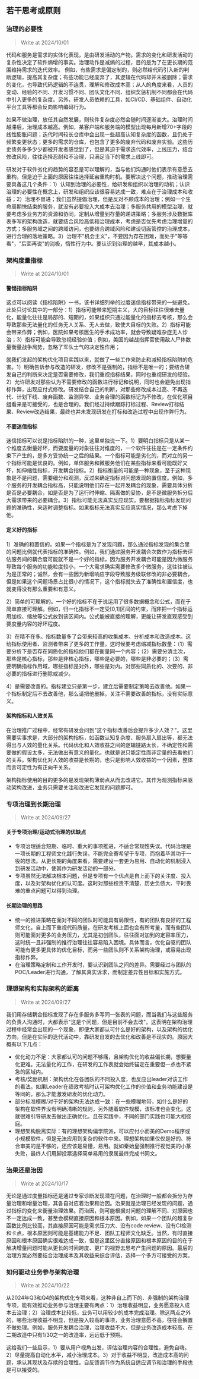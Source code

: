 ## 若干思考或原则
### 治理的必要性
> Write at 2024/10/01

代码和服务是需求的实体化表现，是由研发活动的产物。需求的变化和研发活动的复杂性决定了软件熵增的事实。治理动作是减熵的过程，目的是为了在更长期的范围维持需求的迭代效率。
例如，有些需求是偏定制的，则必然给代码引入新的判断逻辑，提高其复杂度；有些功能已经废弃了，其逻辑在代码却并未被删除；需求的变化，也导致代码逻辑的不连贯，理解和修改成本高；从人的角度来看，人员的变动、经验的不同、开发习惯不同、团队文化不同、组织奖惩机制不同都会在代码中引入更多的复杂度。另外，研发人员依赖的工具，如CI/CD、基础组件、自动化平台工具等都会反向影响编码行为。

如果不做治理，放任其自然发展，则软件复杂度必然会随时间逐渐变大。治理时间越滞后，治理成本越高。例如，某客户端和服务端的模型出现每月新增70+字段的线性膨胀问题；迭代时间较长仓库中会出现一些超高认知复杂度的函数，且仍处于频繁变更状态；更多的需求的仓库，也包含了更多的废弃代码和废弃实验。这些历史债务多多少少都被开发者感觉到了，但是其迫于需求迭代效率，上线压力，结合修改风险，往往选择忍耐和不治理，只满足当下的需求上线即可。

研发对于软件劣化的趋势的容忍是可以理解的，当与他们沟通时他们表示有意愿去重构，但是迫于上面的原因往往选择延宕重构时机。要解决这个问题，推动治理需要具备这几个条件：1）认知到治理的必要性，给研发和组织以治理的动机；认识治理的必要性在概念上，研发和组织应该很容易达成一致，难点在于治理成本和收益；2）治理不冒进；我们虽然提倡治理，但是反对不顾成本的治理；例如一个生命周期快结束的服务，就没有必要投入大成本去治理；多服务共用的模型治理，就要考虑多业务方的资源和协同，定制从增量到存量的递进策略；多服务涉及数据库表多写的架构改造，就要结合风险高低和治理成本，考虑是否优先考虑治理增量的方式；多服务域之间的跨域访问，也要结合跨域风险和建设切面管控的治理成本，进行合理的落地策略。3）治理不"机会主义"，不要因为存在困难，而处于"等等看"，"后面再说"的消极，惰性行为中。要认识到治理的越早，其成本越小。

### 架构度量指标
> Write at 2024/10/01
#### 警惕指标陷阱
这点可以阅读《指标陷阱》一书，该书详细列举的过度迷信指标带来的一些避免。此处只讨论其中的一部分：1）指标可能带来短期主义，大的目标往往很难去量化，能量化往往是局部的、短期的，如果组织只通过能量化的指标去考核，那么会导致那些无法量化的任务无人关系、无人去做，致使大目标的失败。2）指标可能会带来作弊；例如，医院如果考核医生的手术成功率，就会导致疑难杂症无人诊治；3）指标可能会导致忽视经验价值；例如，美国的越战指挥官使用敌人尸体数量衡量战争局势，忽略了军队士气的决定性作用；

就我们发起的架构优化项目实践以来，就做了一些工作来防止和减轻指标陷阱的危害。1）明确告诉参与改造的研发，修改不是强制的，指标不是唯一的；要结合研发自己的判断来决定是否需要修改，我们重视指标结果，同时也重视研发的经验。2）允许研发对那些认为不需要修改的函数进行标记和说明，同时也会避免出现指标作弊，出现应付式修改。研发结合自己的判断，对那些修改成本过高、不再迭代、计划下线、废弃函数、监测异常、业务合理的函数标记为不修改，在优化项目组看来是可接受的，也是合理的。我们经过持续跟踪打标过程、Review打标结果、Review改造结果，最终也并未发现研发在打标和改造过程中出现作弊行为。
#### 不要迷信指标
迷信指标可以说是指标陷阱的一种，这里单独说一下。1）要明白指标只是从某一个维度去衡量好坏，而要度量的对象往往对维度的，一个软件往往是在一定条件约束下产生的，是多方妥协统一之后的结果。一个指标可能是劣化的，而对立的另一个指标可能是优良的。例如，单体服务和微服务他们在某些指标来看可能既好又坏，如伸缩性指标，开发耦合指标。2）指标衡量的可能是一种现象，至于这种现象是不是问题，需要细分和观测，反过来确定指标对问题发现的置信度。例如，多个服务的开发耦合指标高，只能说明他们存在一起开发耦合的现象，需要具体分析是否是必要耦合，如是否是为了运行时伸缩、隔离做的妥协，是不是微服务拆分后大需求带来的必要耦合。3）指标可能无法真实反应现实。要根据指标指标发现问题的准确性，来适时调整指标。如果指标无法真实反应真实情况，那么考虑下掉他。

#### 定义好的指标
1）准确的和置信的。如果一个指标是为了发现问题，那么通过指标发现的集合里的问题比例就代表指标的准确性。例如，我们通过服务开发耦合次数作为指标去评估服务间的耦合度可能就不是一个好的指标，因为服务开发耦合可能是因为微服务导致每个服务的功能粒度较小，一个大需求确实需要修改多个微服务，这往往被认为是正常的；诚然，会有一些因为新增响应字段导致服务级联修改的非必要耦合，但是如果这个问题场景占比很小的情况下，这个指标就失去了准确性和置信度，也就变得没有那么重要和有意义。

2）简单的可理解的。一个好的指标不在于说运用了很多数据概念和公式，而在于简单直接可理解。例如，归一化指标不一定受[0,1]区间的约束，而非把一个指标运用加权、缩放等公式放到该区间内。公式能被直接的理解，更能让研发直观感受到要度量内容的好坏程度。

3）在精不在多。指标数量多了会带来较高的收集成本、分析成本和改造成本。这给指标使用者、监测者带来了更多的工作量。这时候要考虑缩减指标数量：（1）需要分析下是否存在同质化的指标他们都在衡量同一个内容；（2）需要分清主次，那些是核心指标，那些是非核心指标，哪些是必要的，哪些是非必要的；（3）需要明确指标作用域，哪些指标是对外，哪些是对内。对那些同质化的、次要的、非必要的指标进行删除或减少。

4）是需要改善的。指标建立只是第一步，建立后需要制定策略去改善他。如果一个指标制定后不去改善他，那么请把他删掉。关注不需要改善的指标，没有实际意义。

#### 架构指标和人效关系
在治理推广过程中，经常有研发会问到"这个指标改善后会提升多少人效？"。这里需要实事求是，大部分的架构指标，如函数认知复杂度、服务扇入扇出等，都无法得出与人效的量化关系。代码优化和人效收益之间的逻辑链路太长，不确定性和需要做的假设太多，无法做出有意义的量化。也就是说只能定性而非定量的去看他们的关系。架构优化对人效的收益是长期的，也只是影响人效收益的一个因素，整体而言可定性为有正向干关系。

架构指标使用的目的更多的是发现架构薄弱点从而去改进它。其作为观测指标来驱动架构改进，业务只需要关注和改进它发现的问题即可。
### 专项治理到长期治理
> Write at 2024/09/27
#### 关于专项治理/运动式治理的优缺点
* 专项治理适合短期、临时、重大的事项推进，不适合常规性失误。代码治理是一项长期的工程师文化践行失误，不能完全寄希望于专项，而抱着毕其功于一役的想法。从更长期的角度来看，需要建设一套更为易用、自动化的机制浸入到研发活动中，使其作为研发活动的一部分。
* 专项虽然无法解决根本问题，但是专项有一个优点是自上而下的关注度、投入度，以及对架构优化的认可度。这时对那些权责不清楚、历史负债大、平时畏难的重点问题可以得到治理。
#### 长期治理的思路
* 统一的推进策略在面对不同的团队时可能具有局限性，有的团队有良好的工程师文化，自上而下重视代码质量，在研发考核上面也会有所考量，而有些团队则可能面对更多的业务压力，尤其是初创团队，往往面对加到的定容率压力，这时统一且非强制的推行治理往往容易陷入困境。具体而言，优化自驱的团队可能有更多更具体的优化目标，而另一些团队则不关系架构治理，或容易出现指标作弊。
* 在治理策略定制和工作开发时，要认识到团队之间的差异。需要经过与团队的POC/Leader进行沟通，了解其真实诉求，而制定差异性目标和实施方式。
### 理想架构和实际架构的距离
> Write at 2024/09/27

我们用存储耦合指标发现了存在多服务多写同一张表的问题，而当我们与这些服务的负责人沟通时，大都表示"这是个问题，但是目前不会去改"。这表明在架构治理过程中经常会出现的一个现象，即便大家都认可什么是好的架构，以及架构的优化方向，但是在实际的迭代活动中，靠研发自发的去优化和改善是不现实的。原因大概有以下几点：
* 优化动力不足：大家都认可的问题不够痛，且架构优化的收益偏长期，想要量化更难。无法量化的工作，在研发的工作表就会始终锚定在重要但一点也不紧急的区域内。
* 考核/奖励机制：架构优化在各团队的不同投入度，也反应出leader对该工作的看法。如果Leader在绩效考核时认可架构优化工作的价值和业务功能建设是等同的，那么才能激发研发的优化动力。
* 部分标准模糊/对于好的架构无法达成一致：在一些模糊地带，如什么是好的架构在软件界没有明确清晰的规则，另外随着软件规模，该标准也会变化。这就很难引导研发去做出正确优化。且在实践中，不同的部门实践也可能大相径庭。
* 理想架构脱离实际：有的理想架构偏学院派，可以应付小而美的Demo程序或小规模软件，但是无法应用到复杂的软件中来。理想架构如果仅仅是好的、符合审美的是不够的，还应该是易懂，易用。就如秦始皇强制推行视觉美的小篆失败，最终人们用脚投票选择简单易用的隶属最终完成书同文。
### 治果还是治因
> Write at 2024/10/17

无论是通过度量指标还是通过专家诊断发现潜在问题，在治理时一般都会拆分为存量治理和增量治理，其各自对应着治果和治因。治果就是治理已经发现的问题，通过指标的变化来衡量治理效果。而治因，则可能根据对问题的理解不同、对原因也不一定达成一致，甚至会模糊直接原因和根本原因。例如，如果一个团队的超复杂函数比例比较高，其直接原因可能是需求压力大、没有code review、没有CI检测和卡点，根本原因则可能是基建能力不足、团队工程师文化缺乏。当然，有时直接原因和根本原因确实很难达成一致，但是这里区分直接原因和根本原因的目的在于解决增量问题时能从更长的时间跨度、更广的视野去思考产生问题的原因。最后的治理方案必然要结合治理成本及其收益来综合评估，选择一个多方可接受的方案。
### 如何驱动业务参与架构治理
> Write at 2024/10/22

从2024年Q3和Q4的架构优化专项来看，这种非自上而下的、非强制的架构治理专项，能有效推动业务参与治理主要有两点：1）治理收益明显，业务愿意投入成本去治理；2）治理成本比较低，业务可以用较少的成本完成治理。除这两点之外的，哪些治理收益不明显，但是投入较高的事项，业务治理意愿不高，往往会搁置不做处理。例如，服务开发耦合治理，治理收益不大，但是业务改造成本较高，在二期改造中只有1/30之一的改造率，远远低于预期。

这给我们一些启示，1）要从用户视角出发，评估治理内容的合理性，避免自嗨。2）尽量提高自动化水平，减小治理成本。3）对于收益不明显，改造成本高的问题，承认其现状及存续的合理性。自反馈调节作为系统自适应调节和治理的手段也是可以接受的。